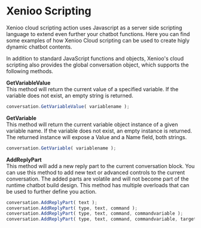# Xenioo Scripting
Xenioo cloud scripting action uses Javascript as a server side scripting language to extend even further your chatbot functions. 
Here you can find some examples of how Xenioo Cloud scripting can be used to create higly dynamic chatbot contents.

In addition to standard JavaScript functions and objects, Xenioo's cloud scripting also provides the global conversation object, which supports the following methods.

**GetVariableValue**  
This method will return the current value of a specified variable. If the variable does not exist, an empty string is returned.
```javascript
conversation.GetVariableValue( variablename );
```  

**GetVariable**  
This method will return the current variable object instance of a given variable name. If the variable does not exist, an empty instance is returned. The returned instance will expose a Value and a Name field, both strings.
```javascript
conversation.GetVariable( variablename );
```  


**AddReplyPart**  
This method will add a new reply part to the current conversation block. You can use this method to add new text or advanced controls to the current conversation. The added parts are volatile and will not become part of the runtime chatbot build design.
This method has multiple overloads that can be used to further define you action.

```javascript
conversation.AddReplyPart( text );
conversation.AddReplyPart( type, text, command );
conversation.AddReplyPart( type, text, command, commandvariable );
conversation.AddReplyPart( type, text, command, commandvariable, targetbehaviour, targetinteraction );
```

